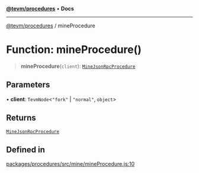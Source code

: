 [**@tevm/procedures**](../README.md) • **Docs**

***

[@tevm/procedures](../globals.md) / mineProcedure

# Function: mineProcedure()

> **mineProcedure**(`client`): [`MineJsonRpcProcedure`](../type-aliases/MineJsonRpcProcedure.md)

## Parameters

• **client**: `TevmNode`\<`"fork"` \| `"normal"`, `object`\>

## Returns

[`MineJsonRpcProcedure`](../type-aliases/MineJsonRpcProcedure.md)

## Defined in

[packages/procedures/src/mine/mineProcedure.js:10](https://github.com/qbzzt/tevm-monorepo/blob/main/packages/procedures/src/mine/mineProcedure.js#L10)
